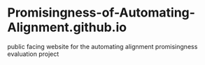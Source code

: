 # Promisingness-of-Automating-Alignment.github.io
public facing website for the automating alignment promisingness evaluation project

